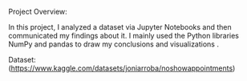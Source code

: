 Project Overview: 

In this project, I analyzed a dataset via Jupyter Notebooks and then communicated my findings about it. I mainly used the Python libraries NumPy and pandas to draw my conclusions and visualizations .

Dataset:  (https://www.kaggle.com/datasets/joniarroba/noshowappointments) 
